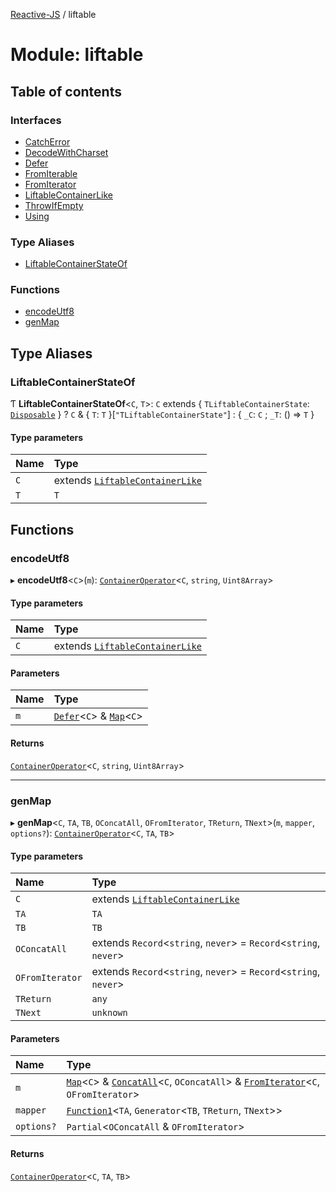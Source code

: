 [Reactive-JS](../README.md) / liftable

# Module: liftable

## Table of contents

### Interfaces

- [CatchError](../interfaces/liftable.CatchError.md)
- [DecodeWithCharset](../interfaces/liftable.DecodeWithCharset.md)
- [Defer](../interfaces/liftable.Defer.md)
- [FromIterable](../interfaces/liftable.FromIterable.md)
- [FromIterator](../interfaces/liftable.FromIterator.md)
- [LiftableContainerLike](../interfaces/liftable.LiftableContainerLike.md)
- [ThrowIfEmpty](../interfaces/liftable.ThrowIfEmpty.md)
- [Using](../interfaces/liftable.Using.md)

### Type Aliases

- [LiftableContainerStateOf](liftable.md#liftablecontainerstateof)

### Functions

- [encodeUtf8](liftable.md#encodeutf8)
- [genMap](liftable.md#genmap)

## Type Aliases

### LiftableContainerStateOf

Ƭ **LiftableContainerStateOf**<`C`, `T`\>: `C` extends { `TLiftableContainerState`: [`Disposable`](../classes/disposable.Disposable.md)  } ? `C` & { `T`: `T`  }[``"TLiftableContainerState"``] : { `_C`: `C` ; `_T`: () => `T`  }

#### Type parameters

| Name | Type |
| :------ | :------ |
| `C` | extends [`LiftableContainerLike`](../interfaces/liftable.LiftableContainerLike.md) |
| `T` | `T` |

## Functions

### encodeUtf8

▸ **encodeUtf8**<`C`\>(`m`): [`ContainerOperator`](container.md#containeroperator)<`C`, `string`, `Uint8Array`\>

#### Type parameters

| Name | Type |
| :------ | :------ |
| `C` | extends [`LiftableContainerLike`](../interfaces/liftable.LiftableContainerLike.md) |

#### Parameters

| Name | Type |
| :------ | :------ |
| `m` | [`Defer`](../interfaces/liftable.Defer.md)<`C`\> & [`Map`](../interfaces/container.Map.md)<`C`\> |

#### Returns

[`ContainerOperator`](container.md#containeroperator)<`C`, `string`, `Uint8Array`\>

___

### genMap

▸ **genMap**<`C`, `TA`, `TB`, `OConcatAll`, `OFromIterator`, `TReturn`, `TNext`\>(`m`, `mapper`, `options?`): [`ContainerOperator`](container.md#containeroperator)<`C`, `TA`, `TB`\>

#### Type parameters

| Name | Type |
| :------ | :------ |
| `C` | extends [`LiftableContainerLike`](../interfaces/liftable.LiftableContainerLike.md) |
| `TA` | `TA` |
| `TB` | `TB` |
| `OConcatAll` | extends `Record`<`string`, `never`\> = `Record`<`string`, `never`\> |
| `OFromIterator` | extends `Record`<`string`, `never`\> = `Record`<`string`, `never`\> |
| `TReturn` | `any` |
| `TNext` | `unknown` |

#### Parameters

| Name | Type |
| :------ | :------ |
| `m` | [`Map`](../interfaces/container.Map.md)<`C`\> & [`ConcatAll`](../interfaces/container.ConcatAll.md)<`C`, `OConcatAll`\> & [`FromIterator`](../interfaces/liftable.FromIterator.md)<`C`, `OFromIterator`\> |
| `mapper` | [`Function1`](functions.md#function1)<`TA`, `Generator`<`TB`, `TReturn`, `TNext`\>\> |
| `options?` | `Partial`<`OConcatAll` & `OFromIterator`\> |

#### Returns

[`ContainerOperator`](container.md#containeroperator)<`C`, `TA`, `TB`\>
